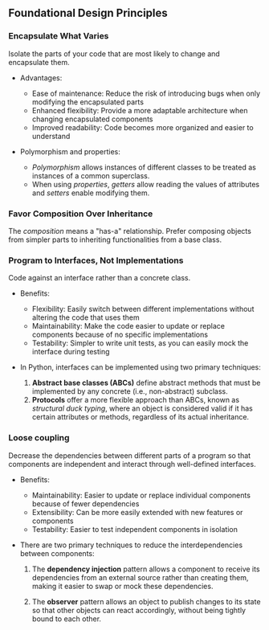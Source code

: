 ## Foundational Design Principles

### Encapsulate What Varies

Isolate the parts of your code that are most likely to change and encapsulate them.

- Advantages:
  - Ease of maintenance:      Reduce the risk of introducing bugs when only modifying the encapsulated parts
  - Enhanced flexibility:     Provide a more adaptable architecture when changing encapsulated components
  - Improved readability:     Code becomes more organized and easier to understand


- Polymorphism and properties: 

  - *Polymorphism* allows instances of different classes to be treated as instances of a common superclass.
  - When using *properties*, *getters* allow reading the values of attributes and *setters* enable modifying them.


### Favor Composition Over Inheritance 

The *composition* means a "has-a" relationship.
Prefer composing objects from simpler parts to inheriting functionalities from a base class.

### Program to Interfaces, Not Implementations

Code against an interface rather than a concrete class.

- Benefits:
  - Flexibility:          Easily switch between different implementations without altering the code that uses them
  - Maintainability:      Make the code easier to update or replace components because of no specific implementations
  - Testability:          Simpler to write unit tests, as you can easily mock the interface during testing

  
- In Python, interfaces can be implemented using two primary techniques:

    1. **Abstract base classes (ABCs)** define abstract methods that must be implemented by any concrete (i.e., non-abstract) subclass.
    2. **Protocols** offer a more flexible approach than ABCs, known as *structural duck typing*, 
    where an object is considered valid if it has certain attributes or methods, regardless of its actual inheritance.

### Loose coupling

Decrease the dependencies between different parts of a program so that
components are independent and interact through well-defined interfaces.

- Benefits:
  - Maintainability:          Easier to update or replace individual components because of fewer dependencies
  - Extensibility:            Can be more easily extended with new features or components
  - Testability:              Easier to test independent components in isolation

  
- There are two primary techniques to reduce the interdependencies between components:
    1. The **dependency injection** pattern allows a component to receive its dependencies from an external source
rather than creating them, making it easier to swap or mock these dependencies.

    2. The **observer** pattern allows an object to publish changes to its state so that other objects
can react accordingly, without being tightly bound to each other.